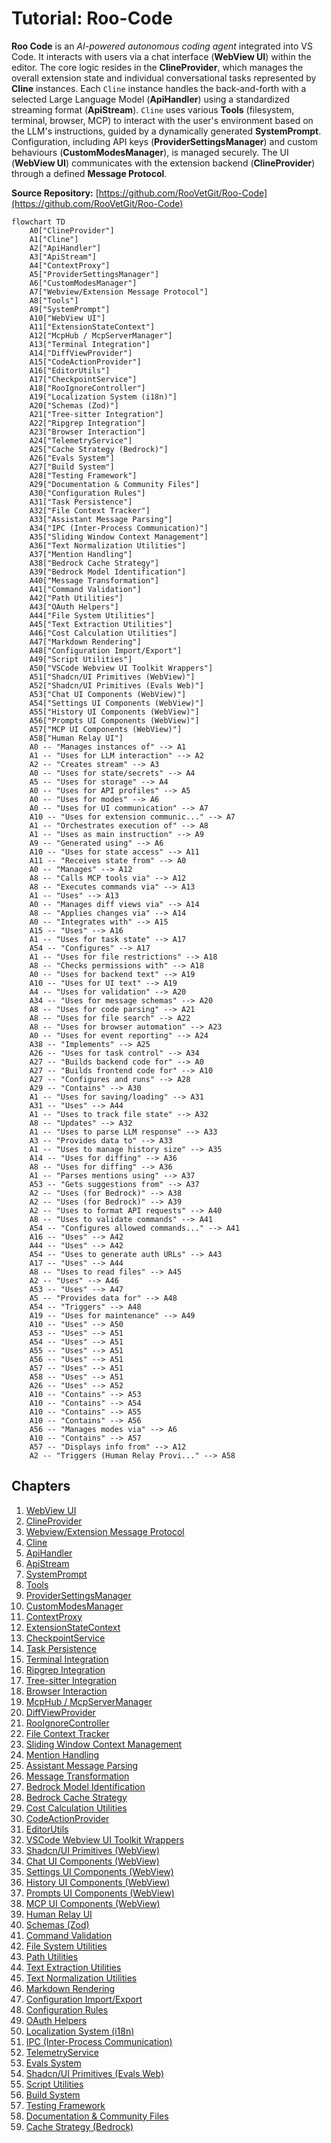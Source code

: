 # Tutorial: Roo-Code

**Roo Code** is an *AI-powered autonomous coding agent* integrated into VS Code. It interacts with users via a chat interface (**WebView UI**) within the editor. The core logic resides in the **ClineProvider**, which manages the overall extension state and individual conversational tasks represented by **Cline** instances. Each `Cline` instance handles the back-and-forth with a selected Large Language Model (**ApiHandler**) using a standardized streaming format (**ApiStream**). `Cline` uses various **Tools** (filesystem, terminal, browser, MCP) to interact with the user's environment based on the LLM's instructions, guided by a dynamically generated **SystemPrompt**. Configuration, including API keys (**ProviderSettingsManager**) and custom behaviours (**CustomModesManager**), is managed securely. The UI (**WebView UI**) communicates with the extension backend (**ClineProvider**) through a defined **Message Protocol**.


**Source Repository:** [https://github.com/RooVetGit/Roo-Code](https://github.com/RooVetGit/Roo-Code)

```mermaid
flowchart TD
    A0["ClineProvider"]
    A1["Cline"]
    A2["ApiHandler"]
    A3["ApiStream"]
    A4["ContextProxy"]
    A5["ProviderSettingsManager"]
    A6["CustomModesManager"]
    A7["Webview/Extension Message Protocol"]
    A8["Tools"]
    A9["SystemPrompt"]
    A10["WebView UI"]
    A11["ExtensionStateContext"]
    A12["McpHub / McpServerManager"]
    A13["Terminal Integration"]
    A14["DiffViewProvider"]
    A15["CodeActionProvider"]
    A16["EditorUtils"]
    A17["CheckpointService"]
    A18["RooIgnoreController"]
    A19["Localization System (i18n)"]
    A20["Schemas (Zod)"]
    A21["Tree-sitter Integration"]
    A22["Ripgrep Integration"]
    A23["Browser Interaction"]
    A24["TelemetryService"]
    A25["Cache Strategy (Bedrock)"]
    A26["Evals System"]
    A27["Build System"]
    A28["Testing Framework"]
    A29["Documentation & Community Files"]
    A30["Configuration Rules"]
    A31["Task Persistence"]
    A32["File Context Tracker"]
    A33["Assistant Message Parsing"]
    A34["IPC (Inter-Process Communication)"]
    A35["Sliding Window Context Management"]
    A36["Text Normalization Utilities"]
    A37["Mention Handling"]
    A38["Bedrock Cache Strategy"]
    A39["Bedrock Model Identification"]
    A40["Message Transformation"]
    A41["Command Validation"]
    A42["Path Utilities"]
    A43["OAuth Helpers"]
    A44["File System Utilities"]
    A45["Text Extraction Utilities"]
    A46["Cost Calculation Utilities"]
    A47["Markdown Rendering"]
    A48["Configuration Import/Export"]
    A49["Script Utilities"]
    A50["VSCode Webview UI Toolkit Wrappers"]
    A51["Shadcn/UI Primitives (WebView)"]
    A52["Shadcn/UI Primitives (Evals Web)"]
    A53["Chat UI Components (WebView)"]
    A54["Settings UI Components (WebView)"]
    A55["History UI Components (WebView)"]
    A56["Prompts UI Components (WebView)"]
    A57["MCP UI Components (WebView)"]
    A58["Human Relay UI"]
    A0 -- "Manages instances of" --> A1
    A1 -- "Uses for LLM interaction" --> A2
    A2 -- "Creates stream" --> A3
    A0 -- "Uses for state/secrets" --> A4
    A5 -- "Uses for storage" --> A4
    A0 -- "Uses for API profiles" --> A5
    A0 -- "Uses for modes" --> A6
    A0 -- "Uses for UI communication" --> A7
    A10 -- "Uses for extension communic..." --> A7
    A1 -- "Orchestrates execution of" --> A8
    A1 -- "Uses as main instruction" --> A9
    A9 -- "Generated using" --> A6
    A10 -- "Uses for state access" --> A11
    A11 -- "Receives state from" --> A0
    A0 -- "Manages" --> A12
    A8 -- "Calls MCP tools via" --> A12
    A8 -- "Executes commands via" --> A13
    A1 -- "Uses" --> A13
    A0 -- "Manages diff views via" --> A14
    A8 -- "Applies changes via" --> A14
    A0 -- "Integrates with" --> A15
    A15 -- "Uses" --> A16
    A1 -- "Uses for task state" --> A17
    A54 -- "Configures" --> A17
    A1 -- "Uses for file restrictions" --> A18
    A8 -- "Checks permissions with" --> A18
    A0 -- "Uses for backend text" --> A19
    A10 -- "Uses for UI text" --> A19
    A4 -- "Uses for validation" --> A20
    A34 -- "Uses for message schemas" --> A20
    A8 -- "Uses for code parsing" --> A21
    A8 -- "Uses for file search" --> A22
    A8 -- "Uses for browser automation" --> A23
    A0 -- "Uses for event reporting" --> A24
    A38 -- "Implements" --> A25
    A26 -- "Uses for task control" --> A34
    A27 -- "Builds backend code for" --> A0
    A27 -- "Builds frontend code for" --> A10
    A27 -- "Configures and runs" --> A28
    A29 -- "Contains" --> A30
    A1 -- "Uses for saving/loading" --> A31
    A31 -- "Uses" --> A44
    A1 -- "Uses to track file state" --> A32
    A8 -- "Updates" --> A32
    A1 -- "Uses to parse LLM response" --> A33
    A3 -- "Provides data to" --> A33
    A1 -- "Uses to manage history size" --> A35
    A14 -- "Uses for diffing" --> A36
    A8 -- "Uses for diffing" --> A36
    A1 -- "Parses mentions using" --> A37
    A53 -- "Gets suggestions from" --> A37
    A2 -- "Uses (for Bedrock)" --> A38
    A2 -- "Uses (for Bedrock)" --> A39
    A2 -- "Uses to format API requests" --> A40
    A8 -- "Uses to validate commands" --> A41
    A54 -- "Configures allowed commands..." --> A41
    A16 -- "Uses" --> A42
    A44 -- "Uses" --> A42
    A54 -- "Uses to generate auth URLs" --> A43
    A17 -- "Uses" --> A44
    A8 -- "Uses to read files" --> A45
    A2 -- "Uses" --> A46
    A53 -- "Uses" --> A47
    A5 -- "Provides data for" --> A48
    A54 -- "Triggers" --> A48
    A19 -- "Uses for maintenance" --> A49
    A10 -- "Uses" --> A50
    A53 -- "Uses" --> A51
    A54 -- "Uses" --> A51
    A55 -- "Uses" --> A51
    A56 -- "Uses" --> A51
    A57 -- "Uses" --> A51
    A58 -- "Uses" --> A51
    A26 -- "Uses" --> A52
    A10 -- "Contains" --> A53
    A10 -- "Contains" --> A54
    A10 -- "Contains" --> A55
    A10 -- "Contains" --> A56
    A56 -- "Manages modes via" --> A6
    A10 -- "Contains" --> A57
    A57 -- "Displays info from" --> A12
    A2 -- "Triggers (Human Relay Provi..." --> A58
```

## Chapters

1. [WebView UI](01_webview_ui.md)
2. [ClineProvider](02_clineprovider.md)
3. [Webview/Extension Message Protocol](03_webview_extension_message_protocol.md)
4. [Cline](04_cline.md)
5. [ApiHandler](05_apihandler.md)
6. [ApiStream](06_apistream.md)
7. [SystemPrompt](07_systemprompt.md)
8. [Tools](08_tools.md)
9. [ProviderSettingsManager](09_providersettingsmanager.md)
10. [CustomModesManager](10_custommodesmanager.md)
11. [ContextProxy](11_contextproxy.md)
12. [ExtensionStateContext](12_extensionstatecontext.md)
13. [CheckpointService](13_checkpointservice.md)
14. [Task Persistence](14_task_persistence.md)
15. [Terminal Integration](15_terminal_integration.md)
16. [Ripgrep Integration](16_ripgrep_integration.md)
17. [Tree-sitter Integration](17_tree_sitter_integration.md)
18. [Browser Interaction](18_browser_interaction.md)
19. [McpHub / McpServerManager](19_mcphub___mcpservermanager.md)
20. [DiffViewProvider](20_diffviewprovider.md)
21. [RooIgnoreController](21_rooignorecontroller.md)
22. [File Context Tracker](22_file_context_tracker.md)
23. [Sliding Window Context Management](23_sliding_window_context_management.md)
24. [Mention Handling](24_mention_handling.md)
25. [Assistant Message Parsing](25_assistant_message_parsing.md)
26. [Message Transformation](26_message_transformation.md)
27. [Bedrock Model Identification](27_bedrock_model_identification.md)
28. [Bedrock Cache Strategy](28_bedrock_cache_strategy.md)
29. [Cost Calculation Utilities](29_cost_calculation_utilities.md)
30. [CodeActionProvider](30_codeactionprovider.md)
31. [EditorUtils](31_editorutils.md)
32. [VSCode Webview UI Toolkit Wrappers](32_vscode_webview_ui_toolkit_wrappers.md)
33. [Shadcn/UI Primitives (WebView)](33_shadcn_ui_primitives__webview_.md)
34. [Chat UI Components (WebView)](34_chat_ui_components__webview_.md)
35. [Settings UI Components (WebView)](35_settings_ui_components__webview_.md)
36. [History UI Components (WebView)](36_history_ui_components__webview_.md)
37. [Prompts UI Components (WebView)](37_prompts_ui_components__webview_.md)
38. [MCP UI Components (WebView)](38_mcp_ui_components__webview_.md)
39. [Human Relay UI](39_human_relay_ui.md)
40. [Schemas (Zod)](40_schemas__zod_.md)
41. [Command Validation](41_command_validation.md)
42. [File System Utilities](42_file_system_utilities.md)
43. [Path Utilities](43_path_utilities.md)
44. [Text Extraction Utilities](44_text_extraction_utilities.md)
45. [Text Normalization Utilities](45_text_normalization_utilities.md)
46. [Markdown Rendering](46_markdown_rendering.md)
47. [Configuration Import/Export](47_configuration_import_export.md)
48. [Configuration Rules](48_configuration_rules.md)
49. [OAuth Helpers](49_oauth_helpers.md)
50. [Localization System (i18n)](50_localization_system__i18n_.md)
51. [IPC (Inter-Process Communication)](51_ipc__inter_process_communication_.md)
52. [TelemetryService](52_telemetryservice.md)
53. [Evals System](53_evals_system.md)
54. [Shadcn/UI Primitives (Evals Web)](54_shadcn_ui_primitives__evals_web_.md)
55. [Script Utilities](55_script_utilities.md)
56. [Build System](56_build_system.md)
57. [Testing Framework](57_testing_framework.md)
58. [Documentation & Community Files](58_documentation___community_files.md)
59. [Cache Strategy (Bedrock)](59_cache_strategy__bedrock_.md)